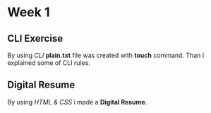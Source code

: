 # Week 1

## CLI Exercise

By using _CLI_ **plain.txt** file was created with **touch** command. Than I explained some of CLI rules.

## Digital Resume

By using _HTML & CSS_ i made a **Digital Resume**.
